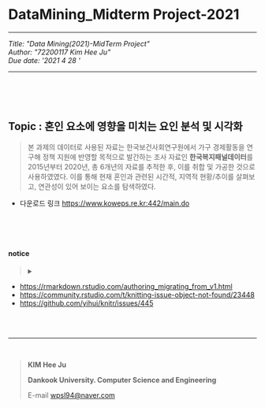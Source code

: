 # DataMining_Midterm Project-2021

---

*Title: "Data Mining(2021)-MidTerm Project"*  
*Author: "72200117 Kim Hee Ju"*  
*Due date: '2021 4 28 '*  

---

<br>
<br>
<br>  


## **Topic : 혼인 요소에 영향을 미치는 요인 분석 및 시각화**     

> 본 과제의 데이터로 사용된 자료는 한국보건사회연구원에서 가구 경제활동을 연구해 정책 지원에 반영할 목적으로 발간하는 조사 자료인 **한국복지패널데이터**를 2015년부터 2020년, 총 6개년의 자료를 추적한 후, 이를 취합 및 가공한 것으로 사용하였였다. 이를 통해 현재 혼인과 관련된 시간적, 지역적 현황/추이를 살펴보고, 연관성이 있어 보이는 요소를 탐색하였다.  

 * 다운로드 링크   <https://www.koweps.re.kr:442/main.do>  

<br>

<br>

<br>

#### **notice**  

><details><summary></summary>현재 R Markdown 내부 오류 중 Knitr 라이브러리와 관련된 이슈가 발생하였습니다.Chunk가 실행이 되는 도중 Object를 찾지 못하는 에러가 발생했고, 이로 인해 현재 제 다양한 라이브러리와 참조변수가 많이 짜여져 있는 제 코드를 MArkdown v2에서는 Chunk단위로 실행시키기가 어려워 Data의 구성과 함께 설명드리며 결과를 보여드리기 불가한 점 미리 양해부탁드립니다.  <br>
>해당 이슈를 해결하기 위해해 문서를 찾아보는 중에, Markdown v1이후 kntir 패키지를 더 이상 따로 지원을 하지 않아 발생하는 오류 중 하나라고 하였습니다.   
>만약 비슷한 이슈가 있는  있거나, 솔루션을 아신다면 조언 부탁드립니다.   
>본 이슈를 찾아보면서 참고했던 링크를 함께 첨부해드립니다.  </details>

 * <https://rmarkdown.rstudio.com/authoring_migrating_from_v1.html>    
 * <https://community.rstudio.com/t/knitting-issue-object-not-found/23448>    
 * <https://github.com/yihui/knitr/issues/445>  

<br>
<br>

---

<br>

> **KIM Hee Ju**
>
> **Dankook University. Computer Science and Engineering**
>
> E-mail   wpsl94@naver.com

<br>

<br>

<br>
